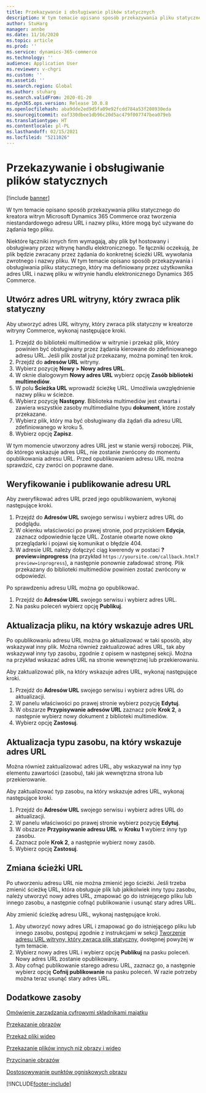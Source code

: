 ```yaml
---
title: Przekazywanie i obsługiwanie plików statycznych
description: W tym temacie opisano sposób przekazywania pliku statycznego do kreatora witryn Microsoft Dynamics 365 Commerce oraz tworzenia niestandardowego adresu URL i nazwy pliku, które mogą być używane do żądania tego pliku.
author: StuHarg
manager: annbe
ms.date: 11/16/2020
ms.topic: article
ms.prod: ''
ms.service: dynamics-365-commerce
ms.technology: ''
audience: Application User
ms.reviewer: v-chgri
ms.custom: ''
ms.assetid: ''
ms.search.region: Global
ms.author: stuharg
ms.search.validFrom: 2020-01-20
ms.dyn365.ops.version: Release 10.0.8
ms.openlocfilehash: aba9dde2ed9d5fa09e92fcdd784a53f208930eda
ms.sourcegitcommit: eaf330dbee1db96c20d5ac479f007747bea079eb
ms.translationtype: HT
ms.contentlocale: pl-PL
ms.lasthandoff: 02/15/2021
ms.locfileid: "5211026"
---
```

# <a name="upload-and-serve-static-files"></a>Przekazywanie i obsługiwanie plików statycznych

[!include [banner](includes/banner.md)]

W tym temacie opisano sposób przekazywania pliku statycznego do kreatora witryn Microsoft Dynamics 365 Commerce oraz tworzenia niestandardowego adresu URL i nazwy pliku, które mogą być używane do żądania tego pliku.

Niektóre łączniki innych firm wymagają, aby plik był hostowany i obsługiwany przez witrynę handlu elektronicznego. Te łączniki oczekują, że plik będzie zwracany przez żądania do konkretnej ścieżki URL wywołania zwrotnego i nazwy pliku. W tym temacie opisano sposób przekazywania i obsługiwania pliku statycznego, który ma definiowany przez użytkownika adres URL i nazwę pliku w witrynie handlu elektronicznego Dynamics 365 Commerce.

## <a name="create-a-site-url-that-returns-a-static-file"></a>Utwórz adres URL witryny, który zwraca plik statyczny

Aby utworzyć adres URL witryny, który zwraca plik statyczny w kreatorze witryny Commerce, wykonaj następujące kroki.

1. Przejdź do biblioteki multimediów w witrynie i przekaż plik, który powinien być obsługiwany przez żądania kierowane do zdefiniowanego adresu URL. Jeśli plik został już przekazany, można pominąć ten krok.
1. Przejdź do **adresów URL** witryny.
1. Wybierz pozycję **Nowy \> Nowy adres URL**.
1. W oknie dialogowym **Nowy adres URL** wybierz opcję **Zasób biblioteki multimediów**.
1. W polu **Ścieżka URL** wprowadź ścieżkę URL. Umożliwia uwzględnienie nazwy pliku w ścieżce.
1. Wybierz pozycję **Następny**. Biblioteka multimediów jest otwarta i zawiera wszystkie zasoby multimedialne typu **dokument**, które zostały przekazane.
1. Wybierz plik, który ma być obsługiwany dla żądań dla adresu URL zdefiniowanego w kroku 5.
1. Wybierz opcję **Zapisz**.

W tym momencie utworzony adres URL jest w stanie wersji roboczej. Plik, do którego wskazuje adres URL, nie zostanie zwrócony do momentu opublikowania adresu URL. Przed opublikowaniem adresu URL można sprawdzić, czy zwróci on poprawne dane.

## <a name="validate-and-publish-a-url"></a>Weryfikowanie i publikowanie adresu URL

Aby zweryfikować adres URL przed jego opublikowaniem, wykonaj następujące kroki.

1. Przejdź do **Adresów URL** swojego serwisu i wybierz adres URL do podglądu.
2. W okienku właściwości po prawej stronie, pod przyciskiem **Edycja**, zaznacz odpowiednie łącze URL. Zostanie otwarte nowe okno przeglądarki i pojawi się komunikat o błędzie 404.
3. W adresie URL należy dołączyć ciąg kwerendy w postaci **?preview=inprogress** (na przykład `https://yoursite.com/callback.html?preview=inprogress`), a następnie ponownie załadować stronę. Plik przekazany do biblioteki multimediów powinien zostać zwrócony w odpowiedzi.

Po sprawdzeniu adresu URL można go opublikować.

1. Przejdź do **Adresów URL** swojego serwisu i wybierz adres URL.
2. Na pasku poleceń wybierz opcję **Publikuj**.

## <a name="update-the-file-that-a-url-points-to"></a>Aktualizacja pliku, na który wskazuje adres URL

Po opublikowaniu adresu URL można go aktualizować w taki sposób, aby wskazywał inny plik. Można również zaktualizować adres URL, tak aby wskazywał inny typ zasobu, zgodnie z opisem w następnej sekcji. Można na przykład wskazać adres URL na stronie wewnętrznej lub przekierowaniu.

Aby zaktualizować plik, na który wskazuje adres URL, wykonaj następujące kroki.

1. Przejdź do **Adresów URL** swojego serwisu i wybierz adres URL do aktualizacji.
1. W panelu właściwości po prawej stronie wybierz pozycję **Edytuj**.
1. W obszarze **Przypisywanie adresów URL** zaznacz pole **Krok 2**, a następnie wybierz nowy dokument z biblioteki multimediów.
1. Wybierz opcję **Zastosuj**.

## <a name="update-the-asset-type-that-a-url-points-to"></a>Aktualizacja typu zasobu, na który wskazuje adres URL

Można również zaktualizować adres URL, aby wskazywał na inny typ elementu zawartości (zasobu), taki jak wewnętrzna strona lub przekierowanie.

Aby zaktualizować typ zasobu, na który wskazuje adres URL, wykonaj następujące kroki.

1. Przejdź do **Adresów URL** swojego serwisu i wybierz adres URL do aktualizacji.
1. W panelu właściwości po prawej stronie wybierz pozycję **Edytuj**.
1. W obszarze **Przypisywanie adresu URL** w **Kroku 1** wybierz inny typ zasobu.
1. Zaznacz pole **Krok 2**, a następnie wybierz nowy zasób.
1. Wybierz opcję **Zastosuj**.

## <a name="change-the-url-path"></a>Zmiana ścieżki URL

Po utworzeniu adresu URL nie można zmienić jego ścieżki. Jeśli trzeba zmienić ścieżkę URL, która obsługuje plik lub jakikolwiek inny typu zasobu, należy utworzyć nowy adres URL, zmapować go do istniejącego pliku lub innego zasobu, a następnie cofnąć publikowanie i usunąć stary adres URL.

Aby zmienić ścieżkę adresu URL, wykonaj następujące kroki.

1. Aby utworzyć nowy adres URL i zmapować go do istniejącego pliku lub innego zasobu, postępuj zgodnie z instrukcjami w sekcji [Tworzenie adresu URL witryny, który zwraca plik statyczny](#create-a-site-url-that-returns-a-static-file), dostępnej powyżej w tym temacie.
1. Wybierz nowy adres URL i wybierz opcję **Publikuj** na pasku poleceń. Nowy adres URL zostanie opublikowany.
1. Aby cofnąć publikowanie starego adresu URL, zaznacz go, a następnie wybierz opcję **Cofnij publikowanie** na pasku poleceń. W razie potrzeby można teraz usunąć stary adres URL.

## <a name="additional-resources"></a>Dodatkowe zasoby

[Omówienie zarządzania cyfrowymi składnikami majątku](dam-overview.md)

[Przekazanie obrazów](dam-upload-images.md)

[Przekaż pliki wideo](dam-upload-video.md)

[Przekazanie plików innych niż obrazy i wideo](dam-upload-files.md)

[Przycinanie obrazów](dam-crop-images.md)

[Dostosowywanie punktów ogniskowych obrazu](dam-custom-focal-point.md)


[!INCLUDE[footer-include](../includes/footer-banner.md)]